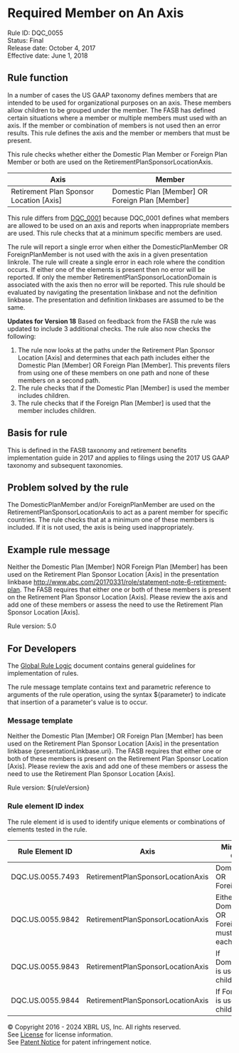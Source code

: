 # Required Member on An Axis
Rule ID: DQC_0055  
Status:  Final  
Release date: October 4, 2017  
Effective date: June 1, 2018  

## Rule function

In a number of cases the US GAAP taxonomy defines members that are intended to be used for organizational purposes on an axis. These members allow children to be grouped under the member. The FASB has defined certain situations where a member or multiple members must used with an axis. If the member or combination of members is not used then an error results. This rule defines the axis and the member or members that must be present.  

This rule checks whether either the Domestic Plan Member or Foreign Plan Member or both are used on the RetirementPlanSponsorLocationAxis.  

| Axis | Member |
| --- | --- |
| Retirement Plan Sponsor Location [Axis] | Domestic Plan [Member] OR Foreign Plan [Member] |

This rule differs from [DQC_0001](/dqc_0001) because DQC_0001 defines what members are allowed to be used on an axis and reports when inappropriate members are used. This rule checks that at a minimum specific members are used.  

The rule will report a single error when either the DomesticPlanMember OR ForeignPlanMember is not used with the axis in a given presentation linkrole. The rule will create a single error in each role where the condition occurs. If either one of the elements is present then no error will be reported. If only the member RetirementPlanSponsorLocationDomain is associated with the axis then no error will be reported. This rule should be evaluated by navigating the presentation linkbase and not the definition linkbase. The presentation and definition linkbases are assumed to be the same.  

**Updates for Version 18**
Based on feedback from the FASB the rule was updated to include 3 additional checks.  The rule also now checks the following:
 1. The rule now looks at the paths under the Retirement Plan Sponsor Location [Axis] and determines that each path includes either the Domestic Plan [Member] OR Foreign Plan [Member].  This prevents filers from using one of these members on one path and none of these members on a second path.
 1. The rule checks that if the Domestic Plan [Member] is used the member includes children.
 1. The rule checks that if the Foreign Plan [Member] is used that the member includes children.

## Basis for rule  

This is defined in the FASB taxonomy and retirement benefits implementation guide in 2017 and applies to filings using the 2017 US GAAP taxonomy and subsequent taxonomies.  

## Problem solved by the rule

The DomesticPlanMember and/or ForeignPlanMember are used on the RetirementPlanSponsorLocationAxis to act as a parent member for specific countries. The rule checks that at a minimum one of these members is included. If it is not used, the axis is being used inappropriately.  

## Example rule message

Neither the Domestic Plan [Member] NOR Foreign Plan [Member] has been used on the Retirement Plan Sponsor Location [Axis] in the presentation linkbase http://www.abc.com/20170331/role/statement-note-6-retirement-plan. The FASB requires that either one or both of these members is present on the Retirement Plan Sponsor Location [Axis]. Please review the axis and add one of these members or assess the need to use the Retirement Plan Sponsor Location [Axis].  
  
Rule version: 5.0

## For Developers

The [Global Rule Logic](https://xbrl.us/dqc_0001) document contains general guidelines for implementation of rules.  

The rule message template contains text and parametric reference to arguments of the rule operation, using the syntax ${parameter} to indicate that insertion of a parameter's value is to occur.  

### Message template

Neither the Domestic Plan [Member] OR Foreign Plan [Member] has been used on the Retirement Plan Sponsor Location [Axis] in the presentation linkbase {presentationLinkbase.uri}. The FASB requires that either one or both of these members is present on the Retirement Plan Sponsor Location [Axis]. Please review the axis and add one of these members or assess the need to use the Retirement Plan Sponsor Location [Axis].  
  
Rule version: ${ruleVersion}

### Rule element ID index

The rule element id is used to identify unique elements or combinations of elements tested in the rule. 

| Rule Element ID | Axis | Minimum Member Combination |
| --- | --- | --- |
| DQC.US.0055.7493 | RetirementPlanSponsorLocationAxis | DomesticPlanMember OR ForeignPlanMember |
| DQC.US.0055.9842 | RetirementPlanSponsorLocationAxis | Either DomesticPlanMember OR ForeignPlanMember must be present in each path off the axis |
| DQC.US.0055.9843 | RetirementPlanSponsorLocationAxis | If DomesticPlanMember is used it must have children |
| DQC.US.0055.9844 | RetirementPlanSponsorLocationAxis | If ForeignPlanMember is used it must have children |

© Copyright 2016 - 2024 XBRL US, Inc. All rights reserved.   
See [License](https://xbrl.us/dqc-license) for license information.  
See [Patent Notice](https://xbrl.us/dqc-patent) for patent infringement notice.  

